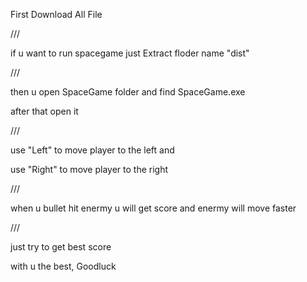 First Download All File

///

if u want to run spacegame just Extract floder name "dist"

///

then u open SpaceGame folder and find SpaceGame.exe

after that open it

///

use "Left" to move player to the left and 

use "Right" to move player to the right

///

when u bullet hit enermy u will get score and enermy will move faster

///

just try to get best score

with u the best, Goodluck
